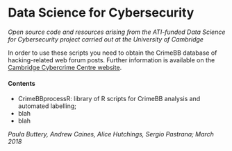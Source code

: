 # Data Science for Cybersecurity
_Open source code and resources arising from the ATI-funded Data Science for Cybersecurity project carried out at the University of Cambridge_

In order to use these scripts you need to obtain the CrimeBB database of hacking-related web forum posts.
Further information is available on the [Cambridge Cybercrime Centre website](https://www.cambridgecybercrime.uk/process.html).

#### Contents
* CrimeBBprocessR: library of R scripts for CrimeBB analysis and automated labelling;
* blah
* blah

_Paula Buttery, Andrew Caines, Alice Hutchings, Sergio Pastrana; March 2018_
